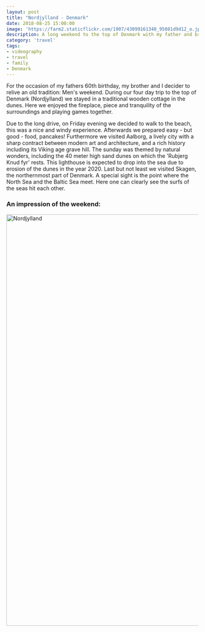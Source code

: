 ```yaml
---
layout: post
title: "Nordjylland - Denmark"
date: 2018-08-25 15:00:00
image: 'https://farm2.staticflickr.com/1907/43099161340_95081d9d12_o.jpg'
description: A long weekend to the top of Denmark with my father and brother
category: 'travel'
tags:
- videography
- travel
- family
- Denmark
---
```


For the occasion of my fathers 60th birthday, my brother and I decider to relive an old tradition: Men's weekend. During our four day trip to the top of Denmark (Nordjylland) we stayed in a traditional wooden cottage in the dunes. Here we enjoyed the fireplace, piece and tranquility of the surroundings and playing games together.

Due to the long drive, on Friday evening we decided to walk to the beach, this was a nice and windy experience. Afterwards we prepared easy - but good - food, pancakes! Furthermore we visited Aalborg, a lively city with a sharp contract between modern art and architecture, and a rich history including its Viking age grave hill. The sunday was themed by natural wonders, including the 40 meter high sand dunes on which the 'Rubjerg Knud fyr' rests. This lighthouse is expected to drop into the sea due to erosion of the dunes in the year 2020. Last but not least we visited Skagen, the northernmost part of Denmark. A special sight is the point where the North Sea and the Baltic Sea meet. Here one can clearly see the surfs of the seas hit each other. 

### An impression of the weekend:

<a data-flickr-embed="true"  href="https://www.flickr.com/photos/162779846@N06/46580015602/in/album-72157672085696308/" title="Nordjylland"><img src="https://farm8.staticflickr.com/7804/46580015602_5ac8cedc1f_o.jpg" width="1920" height="1080" alt="Nordjylland"></a><script async src="//embedr.flickr.com/assets/client-code.js" charset="utf-8"></script>
